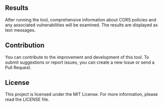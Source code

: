 
## Results

After running the tool, comprehensive information about CORS policies and any associated vulnerabilities will be examined. The results are displayed as text messages.

## Contribution

You can contribute to the improvement and development of this tool. To submit suggestions or report issues, you can create a new Issue or send a Pull Request.

## License

This project is licensed under the MIT License. For more information, please read the LICENSE file.
